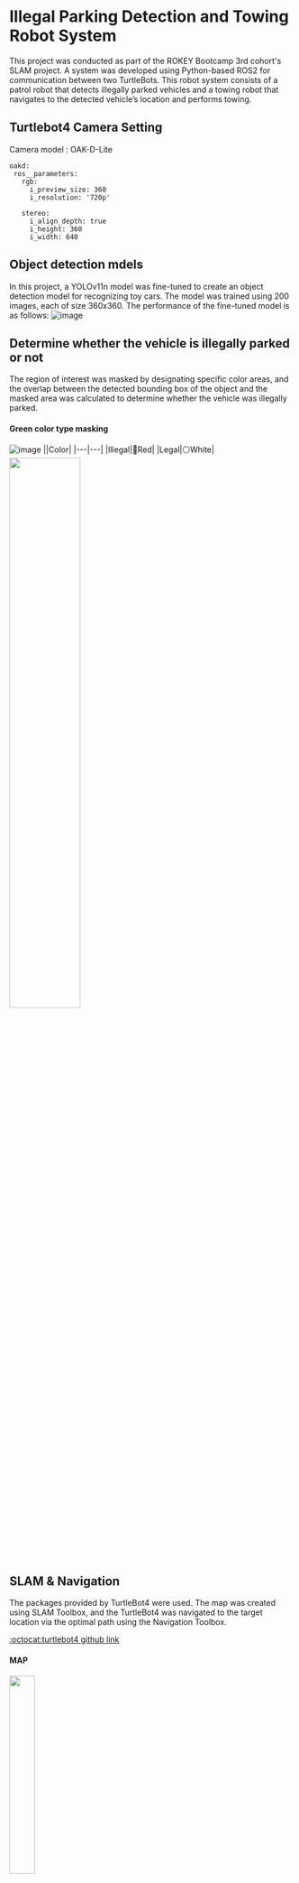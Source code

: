 # Illegal Parking Detection and Towing Robot System

This project was conducted as part of the ROKEY Bootcamp 3rd cohort's SLAM project.
A system was developed using Python-based ROS2 for communication between two TurtleBots.
This robot system consists of a patrol robot that detects illegally parked vehicles and a towing robot that navigates to the detected vehicle’s location and performs towing.

## Turtlebot4 Camera Setting
Camera model : OAK-D-Lite

    oakd:
     ros__parameters:
       rgb:
         i_preview_size: 360
         i_resolution: '720p'
      
       stereo:
         i_align_depth: true
         i_height: 360
         i_width: 640
## Object detection mdels
In this project, a YOLOv11n model was fine-tuned to create an object detection model for recognizing toy cars. The model was trained using 200 images, each of size 360x360. The performance of the fine-tuned model is as follows:
![image](https://github.com/user-attachments/assets/1c054476-ea74-4b22-92b3-4ea001da9fb0)

## Determine whether the vehicle is illegally parked or not
The region of interest was masked by designating specific color areas, and the overlap between the detected bounding box of the object and the masked area was calculated to determine whether the vehicle was illegally parked.
#### Green color type masking
![image](https://github.com/user-attachments/assets/6f838a9b-6560-484b-829f-598bc4f3693e)
||Color|
|---|---|
|Illegal|🔴Red|
|Legal|⚪️White|
<img src = "https://github.com/user-attachments/assets/ae8834a0-d8d1-49ee-9c26-409dc18db849" width="50%" height="50%">

## SLAM & Navigation
The packages provided by TurtleBot4 were used. The map was created using SLAM Toolbox, and the TurtleBot4 was navigated to the target location via the optimal path using the Navigation Toolbox.

[:octocat:turtlebot4 github link](https://github.com/turtlebot/turtlebot4/tree/jazzy?tab=readme-ov-file)
#### MAP
<img src = "https://github.com/user-attachments/assets/52b3ec07-4179-41e6-98ff-63bb23e0e8d2" width="30%" height="30%">


#### Navigation2
![Image](https://github.com/user-attachments/assets/6c421057-920b-4d70-8aa7-fa7ad474eab5)


## Code Explanation

### object_detection_tf.py
The node created from this file subscribes to RGB and depth images from the TurtleBot4, performs object detection to determine whether a vehicle is illegally parked, estimates the distance to the object using the depth image, transforms the detected position to the map frame via TF, and publishes it as a topic. All these processes run through multithreading.

#### patrol.py

#### towing.py
## 정도...
